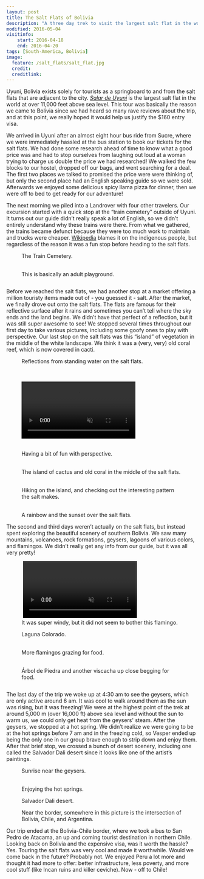 ```yaml
---
layout: post
title: The Salt Flats of Bolivia
description: "A three day trek to visit the largest salt flat in the world."
modified: 2016-05-04
visitinfo:
    start: 2016-04-18
    end: 2016-04-20
tags: [South-America, Bolivia]
image:
  feature: /salt_flats/salt_flat.jpg
  credit: 
  creditlink:
---
```


Uyuni, Bolivia exists solely for tourists as a springboard to and from the salt flats that are adjacent to the city. [*Salar de Uyuni*](https://en.wikipedia.org/wiki/Salar_de_Uyuni) is the largest salt flat in the world at over 11,000 feet above sea level. This tour was basically the reason we came to Bolivia since we had heard so many rave reviews about the trip, and at this point, we really hoped it would help us justify the $160 entry visa.

We arrived in Uyuni after an almost eight hour bus ride from Sucre, where we were immediately hassled at the bus station to book our tickets for the salt flats. We had done some research ahead of time to know what a good price was and had to stop ourselves from laughing out loud at a woman trying to charge us double the price we had researched! We walked the few blocks to our hostel, dropped off our bags, and went searching for a deal. The first two places we talked to promised the price were were thinking of, but only the second place had an English speaking guide so we were sold. Afterwards we enjoyed some delicious spicy llama pizza for dinner, then we were off to bed to get ready for our adventure!

The next morning we piled into a Landrover with four other travelers. Our excursion started with a quick stop at the “train cemetery” outside of Uyuni. It turns out our guide didn’t really speak a lot of English, so we didn’t entirely understand why these trains were there. From what we gathered, the trains became defunct because they were too much work to maintain and trucks were cheaper. [Wikipedia](https://en.wikipedia.org/wiki/Salar_de_Uyuni#Train_cemetery) blames it on the indigenous people, but regardless of the reason it was a fun stop before heading to the salt flats.
<figure>
    <a href="/images/salt_flats/train_graveyard_selfi.jpg"><img src="/images/salt_flats/train_graveyard_selfi.jpg" alt=""></a>
    <figcaption>The Train Cemetery.</figcaption>
</figure>
<figure class="half">
    <a href="/images/salt_flats/train.jpg"><img src="/images/salt_flats/train.jpg" alt=""></a>
    <a href="/images/salt_flats/train_ring.jpg"><img src="/images/salt_flats/train_ring.jpg" alt=""></a>
    <figcaption>This is basically an adult playground.</figcaption>
</figure>
<figure>
    <a href="/images/salt_flats/train_graveyard.jpg"><img src="/images/salt_flats/train_graveyard.jpg" alt=""></a>
</figure>

Before we reached the salt flats, we had another stop at a market offering a million touristy items made out of - you guessed it - salt. After the market, we finally drove out onto the salt flats. The flats are famous for their reflective surface after it rains and sometimes you can’t tell where the sky ends and the land begins. We didn’t have that perfect of a reflection, but it was still super awesome to see! We stopped several times throughout our first day to take various pictures, including some goofy ones to play with perspective. Our last stop on the salt flats was this “island” of vegetation in the middle of the white landscape. We think it was a (very, very) old coral reef, which is now covered in cacti. 
<figure>
    <a href="/images/salt_flats/salt_flat_reflection.jpg"><img src="/images/salt_flats/salt_flat_reflection.jpg" alt=""></a>
    <figcaption>Reflections from standing water on the salt flats.</figcaption>
</figure>
<figure class="half">
    <a href="/images/salt_flats/laura_jump.jpg"><img src="/images/salt_flats/laura_jump.jpg" alt=""></a>
    <a href="/images/salt_flats/salt_flat_reflection3.jpg"><img src="/images/salt_flats/salt_flat_reflection3.jpg" alt=""></a>
</figure>
<figure>
    <video autoplay loop preload="auto" muted>
        <source src="/images/salt_flats/fun_on_salt_flats2.mp4" type="video/mp4">
    </video>
</figure>
<figure class="half">
    <a href="/images/salt_flats/crush.jpg"><img src="/images/salt_flats/crush.jpg" alt=""></a>
    <a href="/images/salt_flats/lift2.jpg"><img src="/images/salt_flats/lift2.jpg" alt=""></a>
    <a href="/images/salt_flats/lift.jpg"><img src="/images/salt_flats/lift.jpg" alt=""></a>
    <a href="/images/salt_flats/sitting_on_salt.jpg"><img src="/images/salt_flats/sitting_on_salt.jpg" alt=""></a>
    <figcaption>Having a bit of fun with perspective.</figcaption>
</figure>
<figure>
    <a href="/images/salt_flats/flags.jpg"><img src="/images/salt_flats/flags.jpg" alt=""></a>
    <a href="/images/salt_flats/cactus_island3.jpg"><img src="/images/salt_flats/cactus_island3.jpg" alt=""></a>
    <figcaption>The island of cactus and old coral in the middle of the salt flats.</figcaption>
</figure>
<figure class="half">
    <a href="/images/salt_flats/cactus_island.jpg"><img src="/images/salt_flats/cactus_island.jpg" alt=""></a>
    <a href="/images/salt_flats/salt_pattern.jpg"><img src="/images/salt_flats/salt_pattern.jpg" alt=""></a>
    <figcaption>Hiking on the island, and checking out the interesting pattern the salt makes.</figcaption>
</figure>
<figure>
    <a href="/images/salt_flats/salt_flat_rainbow2.jpg"><img src="/images/salt_flats/salt_flat_rainbow2.jpg" alt=""></a>
    <a href="/images/salt_flats/salt_flat_sunset.jpg"><img src="/images/salt_flats/salt_flat_sunset.jpg" alt=""></a>
    <figcaption>A rainbow and the sunset over the salt flats.</figcaption>
</figure>

The second and third days weren’t actually on the salt flats, but instead spent exploring the beautiful scenery of southern Bolivia. We saw many mountains, volcanoes, rock formations, geysers, lagoons of various colors, and flamingos. We didn’t really get any info from our guide, but it was all very pretty!
<figure class="half">
    <a href="/images/salt_flats/wind.gif"><img src="/images/salt_flats/wind.gif" alt=""></a>
    <video autoplay loop preload="auto" muted>
        <source src="/images/salt_flats/walking_flamingo.mp4" type="video/mp4">
    </video>
    <figcaption>It was super windy, but it did not seem to bother this flamingo.</figcaption>
</figure>
<figure>
    <a href="/images/salt_flats/laguna_colorado3.jpg"><img src="/images/salt_flats/laguna_colorado3.jpg" alt=""></a>
    <figcaption>Laguna Colorado.</figcaption>
</figure>
<figure class="half">
    <a href="/images/salt_flats/flamingos3.jpg"><img src="/images/salt_flats/flamingos3.jpg" alt=""></a>
    <a href="/images/salt_flats/flamingos.jpg"><img src="/images/salt_flats/flamingos.jpg" alt=""></a>
    <figcaption>More flamingos grazing for food.</figcaption>
</figure>
<figure class="half">
    <a href="/images/salt_flats/tree_pose.jpg"><img src="/images/salt_flats/tree_pose.jpg" alt=""></a>
    <a href="/images/salt_flats/viscacha.jpg"><img src="/images/salt_flats/viscacha.jpg" alt=""></a>
    <figcaption>Árbol de Piedra and another viscacha up close begging for food.</figcaption>
</figure>
<figure>
    <a href="/images/salt_flats/volcano_pose.jpg"><img src="/images/salt_flats/volcano_pose.jpg" alt=""></a>
</figure>

The last day of the trip we woke up at 4:30 am to see the geysers, which are only active around 6 am. It was cool to walk around them as the sun was rising, but it was freezing! We were at the highest point of the trek at around 5,000 m (over 16,000 ft) above sea level and without the sun to warm us, we could only get heat from the geysers' steam. After the geysers, we stopped at a hot spring. We didn’t realize we were going to be at the hot springs before 7 am and in the freezing cold, so Vesper ended up being the only one in our group brave enough to strip down and enjoy them. After that brief stop, we crossed a bunch of desert scenery, including one called the Salvador Dali desert since it looks like one of the artist’s paintings. 
<figure>
    <a href="/images/salt_flats/steam_sunrise.jpg"><img src="/images/salt_flats/steam_sunrise.jpg" alt=""></a>
    <figcaption>Sunrise near the geysers.</figcaption>
</figure>
<figure class="half">
    <a href="/images/salt_flats/steam.jpg"><img src="/images/salt_flats/steam.jpg" alt=""></a>
    <a href="/images/salt_flats/hot_spring.jpg"><img src="/images/salt_flats/hot_spring.jpg" alt=""></a>
    <figcaption>Enjoying the hot springs.</figcaption>
</figure>
<figure>
    <a href="/images/salt_flats/salvador_dali_desert.jpg"><img src="/images/salt_flats/salvador_dali_desert.jpg" alt=""></a>
    <figcaption>Salvador Dali desert.</figcaption>
</figure>
<figure>
    <a href="/images/salt_flats/laguna_verde2.jpg"><img src="/images/salt_flats/laguna_verde2.jpg" alt=""></a>
    <figcaption>Near the border, somewhere in this picture is the intersection of Bolivia, Chile, and Argentina.</figcaption>
</figure>

Our trip ended at the Bolivia-Chile border, where we took a bus to San Pedro de Atacama, an up and coming tourist destination in northern Chile. Looking back on Bolivia and the expensive visa, was it worth the hassle? Yes. Touring the salt flats was very cool and made it worthwhile. Would we come back in the future? Probably not. We enjoyed Peru a lot more and thought it had more to offer: better infrastructure, less poverty, and more cool stuff (like Incan ruins and killer ceviche). Now - off to Chile!
